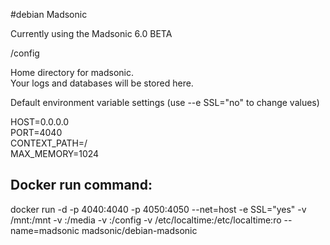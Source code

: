 #debian Madsonic

Currently using the Madsonic 6.0 BETA

/config  

Home directory for madsonic.  
Your logs and databases will be stored here.

Default environment variable settings (use --e SSL="no" to change values)  

HOST=0.0.0.0  
PORT=4040  
CONTEXT_PATH=/  
MAX_MEMORY=1024  

## Docker run command:

docker run -d -p 4040:4040 -p 4050:4050 --net=host -e SSL="yes" -v /mnt:/mnt -v <path for media files>:/media -v <path for config files>:/config -v /etc/localtime:/etc/localtime:ro --name=madsonic madsonic/debian-madsonic

